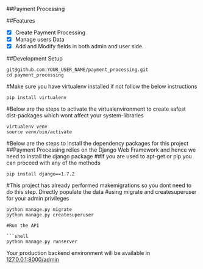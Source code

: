 ##Payment Processing

##Features

- [x] Create Payment Processing
- [x] Manage users Data
- [x] Add and Modify fields in both admin and user side.

##Development Setup

```shell
git@github.com:YOUR_USER_NAME/payment_processing.git
cd payment_processing
```
#Make sure you have virtualenv installed if not follow the below instructions

```shell
pip install virtualenv
```
#Below are the steps to activate the virtualenvironment to create safest dist-packages which wont affect your system-libraries

```shell
virtualenv venv
source venv/bin/activate
```

#Below are the steps to install the dependency packages for this project
##Payment Processing relies on the Django Web Framework and hence we need to install the django package
##If you are used to apt-get or pip you can proceed with any of the methods

```shell
pip install django==1.7.2
```

#This project has already performed makemigrations so you dont need to do this step. Directly populate the data
#using migrate and createsuperuser for your admin privileges

```shell
python manage.py migrate
python manage.py createsuperuser

#Run the API

```shell
python manage.py runserver
```

Your production backend environment will be available in [127.0.0.1:8000/admin](127.0.0.1:8000/admin)